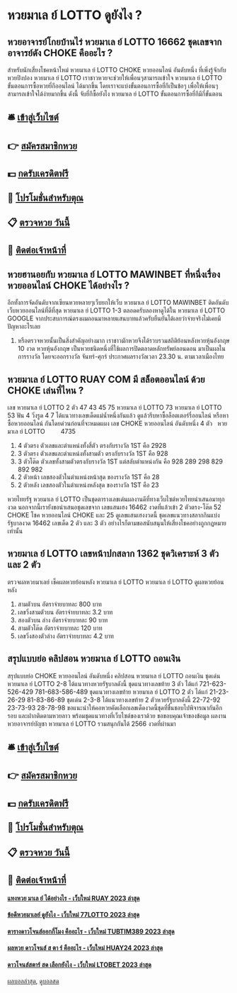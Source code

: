 # หวยมาเล ย์ LOTTO ดูยังไง ?
## หวยอาจารย์โกยบ้านไร่ หวยมาเล ย์ LOTTO 16662 ชุดเลขจากอาจารย์ดัง CHOKE คืออะไร ?
สำหรับนักเสี่ยงโชคหน้าใหม่ หวยมาเล ย์ LOTTO CHOKE หวยออนไลน์ อันดับหนึ่ง ที่เพิ่งรู้จักกับหวยปิงปอง หวยมาเล ย์ LOTTO เราชาวหวยจะช่วยให้เพื่อนๆสามารถเข้าใจ หวยมาเล ย์ LOTTO ขั้นตอนการซื้อหวยยี่กีออนไลน์ ได้มากขึ้น โดยเราจะแบ่งขั้นตอนการซื้อยี่กีเป็นข้อๆ เพื่อให้เพื่อนๆสามารถเข้าใจได้ง่ายมากขึ้น ดังนี้
จับยี่กีซื้อยังไง หวยมาเล ย์ LOTTO ขั้นตอนการซื้อยี่กีมีกี่ขั้นตอน

## 🛎 [เข้าสู่เว็บไซต์](https://bit.ly/3BG5bNw)
## 👉 [สมัครสมาชิกหวย](https://bit.ly/3BG5bNw)
## 💵 [กดรับเครดิตฟรี](https://bit.ly/3C3mvgS)
## 👑 [โปรโมชั่นสำหรับตุณ](https://bit.ly/3C3mvgS)
## 📋 [ตรวจหวย วันนี้](https://bit.ly/3C3mvgS)
## 📱 [ติดต่อเจ้าหน้าที่](https://bit.ly/3C3mvgS)

## หวยฮานอยกับ หวยมาเล ย์ LOTTO MAWINBET ที่หนึ่งเรื่องหวยออนไลน์ CHOKE ได้อย่างไร ?
อีกทั้งการจัดอันดับจากเซียนหวยหลายๆเว็บยกให้เว็บ หวยมาเล ย์ LOTTO MAWINBET ติดอันดับเว็บหวยออนไลน์ที่ดีที่สุด หวยมาเล ย์ LOTTO 1-3 ตลอดครับลองหาดูได้ใน หวยมาเล ย์ LOTTO GOOGLE
จากประสบการณ์ตรงผมถอนมาหลายแสนบาทแล้วครับยืนยันได้เลยว่าจ่ายจริงไม่เคยมีปัญหาอะไรเลย
1. หรือตรวจหวยนั้นเป็นสิ่งสำคัญอย่างมาก เราชาวมักหวยจึงได้รวบรวมสถิติย้อนหลังหวยหุ้นอังกฤษ 10 งวด หวยหุ้นอังกฤษ เป็นหวยชนิดหนึ่งที่ใช้ผลการปิดตลาดหลักทรัพย์ลอนดอน มาเป็นผลในการรางวัล โดยจะออกรางวัล จันทร์-ศุกร์ ประกาศผลรางวัลเวลา 23.30 น. ตามเวลาเมืองไทย

## หวยมาเล ย์ LOTTO RUAY COM มี สล็อตออนไลน์ ด้วย CHOKE เล่นที่ไหน ?
เลข หวยมาเล ย์ LOTTO 2 ตัว 47 43 45 75 หวยมาเล ย์ LOTTO 73 หวยมาเล ย์ LOTTO 53
ฟัน 4
วิ่งรูด 4 7
ได้แนวทางเลขเด็ดแม่น้ำหนึ่งกันแล้ว ดูแล้วรีบหาซื้อล็อตเตอร์รี่ออนไลน์ หรือหาซื้อหวยออนไลน์ กันโดยด่วนก่อนที่จะหมดแผง
เลข CHOKE หวยออนไลน์ อันดับหนึ่ง 4 ตัว   หวยมาเล ย์ LOTTO         4735
1. 4 ตัวตรง ตัวเลขและตำแหน่งทั้งสี่ตัว ตรงกับรางวัล 1ST คือ 2928
2. 3 ตัวตรง ตัวเลขและตำแหน่งทั้งสามตัว ตรงกับรางวัล 1ST คือ 928
3. 3 ตัวโต๊ด ตัวเลขทั้งสามตัวตรงกับรางวัล 1ST แต่สลับตำแหน่งกัน คือ 928 289 298 829 892 982
4. 2 ตัวหน้า เลขสองตัวในตำแหน่งหน้าสุด ของรางวัล 1ST คือ 28
5. 2 ตัวหลัง เลขสองตัวในตำแหน่งหลังสุด ของรางวัล 1ST คือ 23

หวยไทยรัฐ หวยมาเล ย์ LOTTO เป็นชุดตารางเลขเด่นผลงานดีที่ทางเว็บไซต์หวยไทยนำเสนอมาทุกงวด นอกจากนี้เรายังขอนำเสนอชุดเลขจาก เลขแสนเฮง 16462 งวดที่แล้วเข้า 2 ตัวตรง-โต๊ด 52 CHOKE โชค หวยออนไลน์ CHOKE และ 25 ดูเลขแสนเฮงงวดนี้ ชุดเลขแนวทางสลากกินแบ่งรัฐบาลงวด 16462 เลขเด็ด 2 ตัว และ 3 ตัว อย่างไรก็ตามขอสนับสนุนให้เสี่ยงโชคอย่างถูกกฎหมายเท่านั้น

## หวยมาเล ย์ LOTTO เลขหน้าปกสลาก 1362 ชุดวิเคราะห์ 3 ตัว และ 2 ตัว
ตรวจผลหวยมาเลย์
เช็คผลหวยย้อนหลัง หวยมาเล ย์ LOTTO หวยมาเล ย์ LOTTO ดูผลหวยย้อนหลัง
1. สามตัวบน อัตราจ่ายบาทละ 800 บาท
2. เลขวิ่งสามตัวบน อัตราจ่ายบาทละ 3.2 บาท
3. สองตัวบน ล่าง อัตราจ่ายบาทละ 90 บาท
4. สามตัวโต๊ด อัตราจ่ายบาทละ 120 บาท
5. เลขวิ่งสองตัวล่าง อัตราจ่ายบาทละ 4.2 บาท

## สรุปแบบย่อ คลิปสอน หวยมาเล ย์ LOTTO ถอนเงิน
สรุปแบบย่อ CHOKE หวยออนไลน์ อันดับหนึ่ง คลิปสอน หวยมาเล ย์ LOTTO ถอนเงิน ชุดเด่น หวยมาเล ย์ LOTTO 2-8 ได้แนวทางหวยรัฐบาลดังนี้
ชุดแนวทางเลขท้าย 3 ตัว ได้แก่
721-623-526-429
781-683-586-489
ชุดแนวทางเลขท้าย หวยมาเล ย์ LOTTO 2 ตัว ได้แก่
21-23-26-29
81-83-86-89
ชุดเด่น 2-3-8 ได้แนวทางเลขท้าย 2 ตัวหวยรัฐบาลดังนี้
22-72-92
23-73-93
28-78-98
ขอแนะนำให้คอหวยคัดเลือกเลขเด็ดงวดนี้ชุดที่ชื่นชอบไปพิจารณากันอีกรอบ และฝากติดตามหวยลาว พร้อมชุดแนวทางที่เว็บไซต์ของเราด้วย
ขอขอบคุณเจ้าของข้อมูล
ผลงานหวยอาจารย์บัญชา หวยมาเล ย์ LOTTO รวมสนุกกันได้ 2566 งวดที่ผ่านมา


## 🛎 [เข้าสู่เว็บไซต์](https://bit.ly/3BG5bNw)
## 👉 [สมัครสมาชิกหวย](https://bit.ly/3BG5bNw)
## 💵 [กดรับเครดิตฟรี](https://bit.ly/3C3mvgS)
## 👑 [โปรโมชั่นสำหรับตุณ](https://bit.ly/3C3mvgS)
## 📋 [ตรวจหวย วันนี้](https://bit.ly/3C3mvgS)
## 📱 [ติดต่อเจ้าหน้าที่](https://bit.ly/3C3mvgS)

#### [แทงหวย มาเล ย์ ได้อย่างไร - เว็บใหม่ RUAY 2023 ล่าสุด](https://atom.io/themes/แทงหวย%20มาเล%20ย์%20ได้อย่างไร%20-%20เว็บใหม่%20ruay%202023%20ล่าสุด)
#### [ข้อดีหวยมาเลย์ ดูยังไง - เว็บใหม่ 77LOTTO 2023 ล่าสุด](https://atom.io/themes/ข้อดีหวยมาเลย์%20ดูยังไง%20-%20เว็บใหม่%2077lotto%202023%20ล่าสุด)
#### [ตารางดาวโจนส์ออกกี่โมง คืออะไร - เว็บใหม่ TUBTIM389 2023 ล่าสุด](https://atom.io/themes/ตารางดาวโจนส์ออกกี่โมง%20คืออะไร%20-%20เว็บใหม่%20tubtim389%202023%20ล่าสุด)
#### [ผลหวย ดาวโจนส์ ส ตา ร์ คืออะไร - เว็บใหม่ HUAY24 2023 ล่าสุด](https://atom.io/themes/ผลหวย%20ดาวโจนส์%20ส%20ตา%20ร์%20คืออะไร%20-%20เว็บใหม่%20huay24%202023%20ล่าสุด)
#### [ดาวโจนส์สตาร์ สด เลือกยังไง - เว็บใหม่ LTOBET 2023 ล่าสุด](https://atom.io/themes/ดาวโจนส์สตาร์%20สด%20เลือกยังไง%20-%20เว็บใหม่%20ltobet%202023%20ล่าสุด)

[ผลบอลล่าสุด](https://siamsport.tv "ผลบอลล่าสุด"), [ดูบอลสด](https://siamsport.tv/ดูบอลสด "ดูบอลสด")